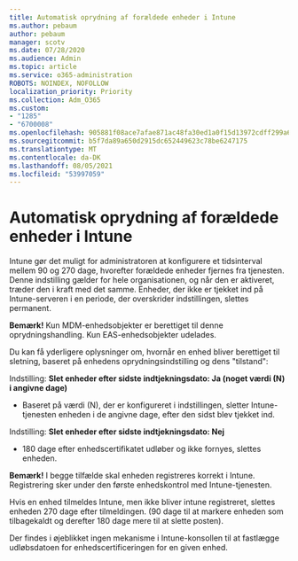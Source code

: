 ```yaml
---
title: Automatisk oprydning af forældede enheder i Intune
ms.author: pebaum
author: pebaum
manager: scotv
ms.date: 07/28/2020
ms.audience: Admin
ms.topic: article
ms.service: o365-administration
ROBOTS: NOINDEX, NOFOLLOW
localization_priority: Priority
ms.collection: Adm_O365
ms.custom:
- "1285"
- "6700008"
ms.openlocfilehash: 905881f08ace7afae871ac48fa30ed1a0f15d13972cdff299a6694ca2eafc9cc
ms.sourcegitcommit: b5f7da89a650d2915dc652449623c78be6247175
ms.translationtype: MT
ms.contentlocale: da-DK
ms.lasthandoff: 08/05/2021
ms.locfileid: "53997059"
---
```

# <a name="automatic-cleanup-of-stale-devices-in-intune"></a>Automatisk oprydning af forældede enheder i Intune

Intune gør det muligt for administratoren at konfigurere et tidsinterval mellem 90 og 270 dage, hvorefter forældede enheder fjernes fra tjenesten. Denne indstilling gælder for hele organisationen, og når den er aktiveret, træder den i kraft med det samme. Enheder, der ikke er tjekket ind på Intune-serveren i en periode, der overskrider indstillingen, slettes permanent.

**Bemærk!** Kun MDM-enhedsobjekter er berettiget til denne oprydningshandling. Kun EAS-enhedsobjekter udelades.

Du kan få yderligere oplysninger om, hvornår en enhed bliver berettiget til sletning, baseret på enhedens oprydningsindstilling og dens "tilstand":

Indstilling: **Slet enheder efter sidste indtjekningsdato: Ja (noget værdi (N) i angivne dage)**

- Baseret på værdi (N), der er konfigureret i indstillingen, sletter Intune-tjenesten enheden i de angivne dage, efter den sidst blev tjekket ind.

Indstilling:  **Slet enheder efter sidste indtjekningsdato: Nej**

- 180 dage efter enhedscertifikatet udløber og ikke fornyes, slettes enheden.

**Bemærk!** I begge tilfælde skal enheden registreres korrekt i Intune. Registrering sker under den første enhedskontrol med Intune-tjenesten.

Hvis en enhed tilmeldes Intune, men ikke bliver intune registreret, slettes enheden 270 dage efter tilmeldingen. (90 dage til at markere enheden som tilbagekaldt og derefter 180 dage mere til at slette posten).

Der findes i øjeblikket ingen mekanisme i Intune-konsollen til at fastlægge udløbsdatoen for enhedscertificeringen for en given enhed.